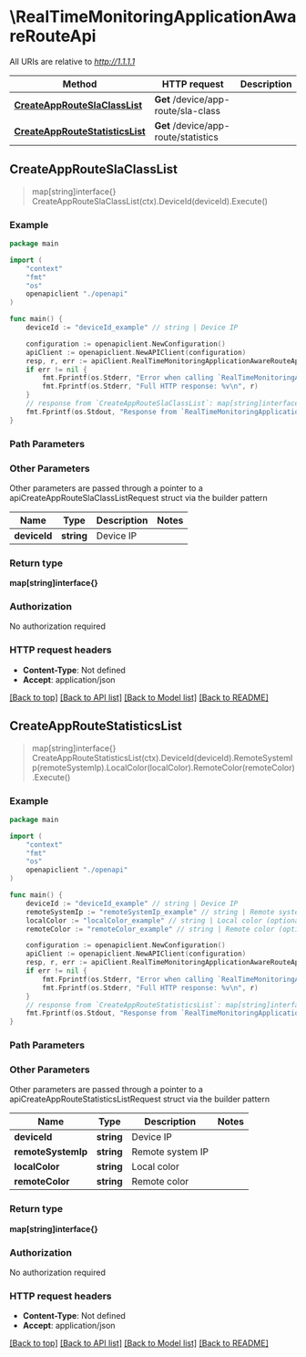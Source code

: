 # \RealTimeMonitoringApplicationAwareRouteApi

All URIs are relative to *http://1.1.1.1*

Method | HTTP request | Description
------------- | ------------- | -------------
[**CreateAppRouteSlaClassList**](RealTimeMonitoringApplicationAwareRouteApi.md#CreateAppRouteSlaClassList) | **Get** /device/app-route/sla-class | 
[**CreateAppRouteStatisticsList**](RealTimeMonitoringApplicationAwareRouteApi.md#CreateAppRouteStatisticsList) | **Get** /device/app-route/statistics | 



## CreateAppRouteSlaClassList

> map[string]interface{} CreateAppRouteSlaClassList(ctx).DeviceId(deviceId).Execute()





### Example

```go
package main

import (
    "context"
    "fmt"
    "os"
    openapiclient "./openapi"
)

func main() {
    deviceId := "deviceId_example" // string | Device IP

    configuration := openapiclient.NewConfiguration()
    apiClient := openapiclient.NewAPIClient(configuration)
    resp, r, err := apiClient.RealTimeMonitoringApplicationAwareRouteApi.CreateAppRouteSlaClassList(context.Background()).DeviceId(deviceId).Execute()
    if err != nil {
        fmt.Fprintf(os.Stderr, "Error when calling `RealTimeMonitoringApplicationAwareRouteApi.CreateAppRouteSlaClassList``: %v\n", err)
        fmt.Fprintf(os.Stderr, "Full HTTP response: %v\n", r)
    }
    // response from `CreateAppRouteSlaClassList`: map[string]interface{}
    fmt.Fprintf(os.Stdout, "Response from `RealTimeMonitoringApplicationAwareRouteApi.CreateAppRouteSlaClassList`: %v\n", resp)
}
```

### Path Parameters



### Other Parameters

Other parameters are passed through a pointer to a apiCreateAppRouteSlaClassListRequest struct via the builder pattern


Name | Type | Description  | Notes
------------- | ------------- | ------------- | -------------
 **deviceId** | **string** | Device IP | 

### Return type

**map[string]interface{}**

### Authorization

No authorization required

### HTTP request headers

- **Content-Type**: Not defined
- **Accept**: application/json

[[Back to top]](#) [[Back to API list]](../README.md#documentation-for-api-endpoints)
[[Back to Model list]](../README.md#documentation-for-models)
[[Back to README]](../README.md)


## CreateAppRouteStatisticsList

> map[string]interface{} CreateAppRouteStatisticsList(ctx).DeviceId(deviceId).RemoteSystemIp(remoteSystemIp).LocalColor(localColor).RemoteColor(remoteColor).Execute()





### Example

```go
package main

import (
    "context"
    "fmt"
    "os"
    openapiclient "./openapi"
)

func main() {
    deviceId := "deviceId_example" // string | Device IP
    remoteSystemIp := "remoteSystemIp_example" // string | Remote system IP (optional)
    localColor := "localColor_example" // string | Local color (optional)
    remoteColor := "remoteColor_example" // string | Remote color (optional)

    configuration := openapiclient.NewConfiguration()
    apiClient := openapiclient.NewAPIClient(configuration)
    resp, r, err := apiClient.RealTimeMonitoringApplicationAwareRouteApi.CreateAppRouteStatisticsList(context.Background()).DeviceId(deviceId).RemoteSystemIp(remoteSystemIp).LocalColor(localColor).RemoteColor(remoteColor).Execute()
    if err != nil {
        fmt.Fprintf(os.Stderr, "Error when calling `RealTimeMonitoringApplicationAwareRouteApi.CreateAppRouteStatisticsList``: %v\n", err)
        fmt.Fprintf(os.Stderr, "Full HTTP response: %v\n", r)
    }
    // response from `CreateAppRouteStatisticsList`: map[string]interface{}
    fmt.Fprintf(os.Stdout, "Response from `RealTimeMonitoringApplicationAwareRouteApi.CreateAppRouteStatisticsList`: %v\n", resp)
}
```

### Path Parameters



### Other Parameters

Other parameters are passed through a pointer to a apiCreateAppRouteStatisticsListRequest struct via the builder pattern


Name | Type | Description  | Notes
------------- | ------------- | ------------- | -------------
 **deviceId** | **string** | Device IP | 
 **remoteSystemIp** | **string** | Remote system IP | 
 **localColor** | **string** | Local color | 
 **remoteColor** | **string** | Remote color | 

### Return type

**map[string]interface{}**

### Authorization

No authorization required

### HTTP request headers

- **Content-Type**: Not defined
- **Accept**: application/json

[[Back to top]](#) [[Back to API list]](../README.md#documentation-for-api-endpoints)
[[Back to Model list]](../README.md#documentation-for-models)
[[Back to README]](../README.md)

